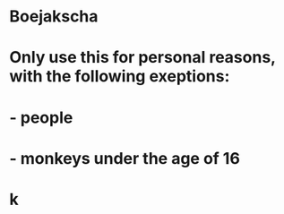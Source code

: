 # Boejakscha
# Only use this for personal reasons, with the following exeptions:
# - people
# - monkeys under the age of 16
# k
